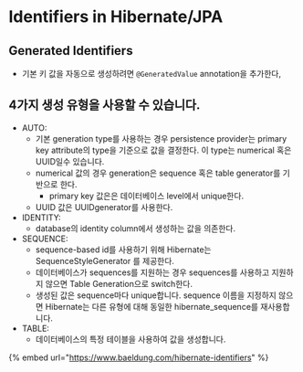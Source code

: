 # Identifiers in Hibernate/JPA

## Generated Identifiers

* 기본 키 값을 자동으로 생성하려면 `@GeneratedValue` annotation을 추가한다,

## 4가지 생성 유형을 사용할 수 있습니다.

* AUTO:&#x20;
  * 기본 generation type를 사용하는 경우 persistence provider는 primary key attribute의 type을 기준으로 값을 결정한다. 이 type는 numerical 혹은 UUID일수 있습니다.
  * numerical 값의 경우 generation은 sequence 혹은 table generator를 기반으로 한다.
    * primary key 값은은 데이터베이스 level에서 unique한다.
  * UUID 값은 UUIDgenerator를 사용한다.
* IDENTITY:
  * database의 identity column에서 생성하는 값을 의존한다.
* SEQUENCE:
  * sequence-based id를 사용하기 위해 Hibernate는 SequenceStyleGenerator 를 제공한다.
  * 데이터베이스가 sequences를 지원하는 경우 sequences를 사용하고 지원하지 않으면 Table Generation으로 switch한다.
  * 생성된 값은 sequence마다 unique합니다. sequence 이름을 지정하지 않으면 Hibernate는 다른 유형에 대해 동일한 hibernate\_sequence를 재사용합니다.
* TABLE:
  * 데이터베이스의 특정 테이블을 사용하여 값을 생성합니다.

{% embed url="https://www.baeldung.com/hibernate-identifiers" %}
